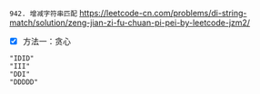 
`942. 增减字符串匹配` https://leetcode-cn.com/problems/di-string-match/solution/zeng-jian-zi-fu-chuan-pi-pei-by-leetcode-jzm2/
- [x] 方法一：贪心

```
"IDID"
"III"
"DDI"
"DDDDD"
```
